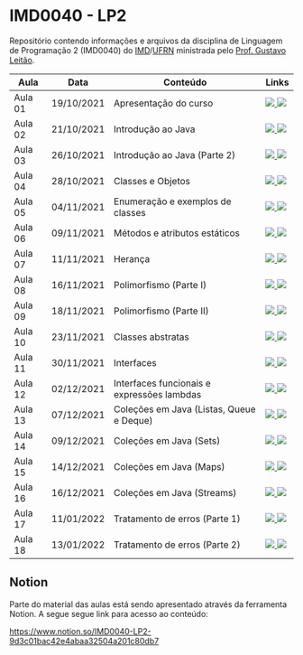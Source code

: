 # IMD0040 - LP2

Repositório contendo informações e arquivos da disciplina de Linguagem de Programação 2 (IMD0040) do [IMD](https://imd.ufrn.br)/[UFRN](https://ufrn.br) ministrada pelo [Prof. Gustavo Leitão](https://sigaa.ufrn.br/sigaa/public/docente/portal.jsf?siape=1775264).


| Aula              | Data       | Conteúdo     |   Links     |
|-------------------|------------|--------------|--------------|
| Aula 01           | 19/10/2021 | Apresentação do curso | <a href="https://github.com/gustavoleitao/imd0040-2021.2/blob/main/slides/aula01-lp2.pdf" target="_blank"><img src="https://img.shields.io/badge/-Slides-008ED2?style=flat-square&logo=adobe-acrobat-reader" /> <a target="_blank" href="https://youtu.be/EP-Ivn22Vd0"><img src="https://img.shields.io/badge/-Videoaula-ff0000?style=flat-square&logo=youtube"></a></a> |
| Aula 02           | 21/10/2021 | Introdução ao Java | <a href="https://github.com/gustavoleitao/imd0040-2021.2/blob/main/slides/aula02-lp2.pdf" target="_blank"><img src="https://img.shields.io/badge/-Slides-008ED2?style=flat-square&logo=adobe-acrobat-reader" /> <a target="_blank" href="https://youtu.be/k7TKC74gGT8"><img src="https://img.shields.io/badge/-Videoaula-ff0000?style=flat-square&logo=youtube"></a></a> |
| Aula 03           | 26/10/2021 | Introdução ao Java (Parte 2) | <a href="https://github.com/gustavoleitao/imd0040-2021.2/blob/main/slides/aula03-lp2.pdf" target="_blank"><img src="https://img.shields.io/badge/-Slides-008ED2?style=flat-square&logo=adobe-acrobat-reader" /> <a target="_blank" href="https://youtu.be/CBodb9zVU2g"><img src="https://img.shields.io/badge/-Videoaula-ff0000?style=flat-square&logo=youtube"></a></a> |
| Aula 04           | 28/10/2021 | Classes e Objetos | <a href="https://github.com/gustavoleitao/imd0040-2021.2/blob/main/slides/aula04-lp2.pdf" target="_blank"><img src="https://img.shields.io/badge/-Slides-008ED2?style=flat-square&logo=adobe-acrobat-reader" /> <a target="_blank" href="https://youtu.be/5p3U7C4KuR8"><img src="https://img.shields.io/badge/-Videoaula-ff0000?style=flat-square&logo=youtube"></a></a> |
| Aula 05           | 04/11/2021 | Enumeração e exemplos de classes | <a href="https://www.notion.so/Aula-04-ef5d2284213048ff8b23341f697b34c5" target="_blank"><img src="https://img.shields.io/badge/-Notion-6602FF?style=flat-square&logo=notion" /> <a target="_blank" href="https://youtu.be/xxBdqs0r4zM"><img src="https://img.shields.io/badge/-Videoaula-ff0000?style=flat-square&logo=youtube"></a></a> |
| Aula 06           | 09/11/2021 | Métodos e atributos estáticos | <a href="https://happy-wool-a9a.notion.site/Aula-06-f2292cb0a5064284b066b4bdf067ca7e" target="_blank"><img src="https://img.shields.io/badge/-Notion-6602FF?style=flat-square&logo=notion" /> <a target="_blank" href="https://youtu.be/545ZUl-gLNY"><img src="https://img.shields.io/badge/-Videoaula-ff0000?style=flat-square&logo=youtube"></a></a> |
| Aula 07           | 11/11/2021 | Herança | <a href="https://happy-wool-a9a.notion.site/Aula-07-Heran-a-946f13c386d14ce4a14909310eb8076d" target="_blank"><img src="https://img.shields.io/badge/-Notion-6602FF?style=flat-square&logo=notion" /> <a target="_blank" href="https://youtu.be/BBJAsfu7jow"><img src="https://img.shields.io/badge/-Videoaula-ff0000?style=flat-square&logo=youtube"></a></a> |
| Aula 08           | 16/11/2021 | Polimorfismo (Parte I)  | <a href="https://happy-wool-a9a.notion.site/Aula-08-Polimorfismo-Parte-1-620c7ff23a614b329743db74f7cda4b5" target="_blank"><img src="https://img.shields.io/badge/-Notion-6602FF?style=flat-square&logo=notion" /> <a target="_blank" href="https://youtu.be/ly2yxNxjKDc"><img src="https://img.shields.io/badge/-Videoaula-ff0000?style=flat-square&logo=youtube"></a></a> |
| Aula 09           | 18/11/2021 | Polimorfismo (Parte II)  | <a href="https://happy-wool-a9a.notion.site/Aula-09-Polimosfismo-Parte-II-888399464a4b4fd3991201cb757712b6" target="_blank"><img src="https://img.shields.io/badge/-Notion-6602FF?style=flat-square&logo=notion" /> <a target="_blank" href="https://youtu.be/uCzQmx2pzfQ"><img src="https://img.shields.io/badge/-Videoaula-ff0000?style=flat-square&logo=youtube"></a></a> |
| Aula 10           | 23/11/2021 | Classes abstratas  | <a href="https://happy-wool-a9a.notion.site/Aula-10-Classes-Abstratas-f7a02fd189174790ad5c9e4fda8adfca" target="_blank"><img src="https://img.shields.io/badge/-Notion-6602FF?style=flat-square&logo=notion" /> <a target="_blank" href="https://youtu.be/joaZoreLCM8"><img src="https://img.shields.io/badge/-Videoaula-ff0000?style=flat-square&logo=youtube"></a></a> |
| Aula 11           | 30/11/2021 | Interfaces  | <a href="https://happy-wool-a9a.notion.site/Aula-11-Interfaces-ca99beb9d32645bc843de639d7887c57" target="_blank"><img src="https://img.shields.io/badge/-Notion-6602FF?style=flat-square&logo=notion" /> <a target="_blank" href="https://youtu.be/ALTfNQdVeQk"><img src="https://img.shields.io/badge/-Videoaula-ff0000?style=flat-square&logo=youtube"></a></a> |
| Aula 12           | 02/12/2021 | Interfaces funcionais e expressões lambdas | <a href="https://happy-wool-a9a.notion.site/Aula-12-Interfaces-Funcionais-e-Express-es-lambdas-8020d2d781134d158ae4aeb5305a479c" target="_blank"><img src="https://img.shields.io/badge/-Notion-6602FF?style=flat-square&logo=notion" /> <a target="_blank" href="https://youtu.be/ux47Ell-hGY"><img src="https://img.shields.io/badge/-Videoaula-ff0000?style=flat-square&logo=youtube"></a></a> |
| Aula 13           | 07/12/2021 | Coleções em Java (Listas, Queue e Deque) | <a href="https://happy-wool-a9a.notion.site/Aula-13-Cole-es-ca3819e670e2449d89b901835389bb67" target="_blank"><img src="https://img.shields.io/badge/-Notion-6602FF?style=flat-square&logo=notion" /> <a target="_blank" href="https://youtu.be/kcpHyCEFmY0"><img src="https://img.shields.io/badge/-Videoaula-ff0000?style=flat-square&logo=youtube"></a></a> |
| Aula 14           | 09/12/2021 | Coleções em Java (Sets) | <a href="https://happy-wool-a9a.notion.site/Aula-14-Sets-a2620c4df58e4a3ab6c139c0b7d38913" target="_blank"><img src="https://img.shields.io/badge/-Notion-6602FF?style=flat-square&logo=notion" /> <a target="_blank" href="https://youtu.be/FdNTiYzJ6LU"><img src="https://img.shields.io/badge/-Videoaula-ff0000?style=flat-square&logo=youtube"></a></a> |
| Aula 15           | 14/12/2021 | Coleções em Java (Maps) | <a href="https://happy-wool-a9a.notion.site/Aula-15-Maps-325883b2997b47448cb3757780396a83" target="_blank"><img src="https://img.shields.io/badge/-Notion-6602FF?style=flat-square&logo=notion" /> <a target="_blank" href="https://youtu.be/T5PuzNe2YOg"><img src="https://img.shields.io/badge/-Videoaula-ff0000?style=flat-square&logo=youtube"></a></a> |
| Aula 16           | 16/12/2021 | Coleções em Java (Streams) | <a href="https://happy-wool-a9a.notion.site/Aula-16-Streams-a393c5d3aaa3429a9f2c4a8d0a005554" target="_blank"><img src="https://img.shields.io/badge/-Notion-6602FF?style=flat-square&logo=notion" /> <a target="_blank" href="https://youtu.be/FRchUYHrDxY"><img src="https://img.shields.io/badge/-Videoaula-ff0000?style=flat-square&logo=youtube"></a></a> |
| Aula 17           | 11/01/2022 | Tratamento de erros (Parte 1) | <a href="https://happy-wool-a9a.notion.site/Aula-17-18-Tratamento-de-Erros-3dc6743327be44fb98e4cd11e4dfb168" target="_blank"><img src="https://img.shields.io/badge/-Notion-6602FF?style=flat-square&logo=notion" /> <a target="_blank" href="https://youtu.be/xLoFsXs0D80"><img src="https://img.shields.io/badge/-Videoaula-ff0000?style=flat-square&logo=youtube"></a></a> |
| Aula 18           | 13/01/2022 | Tratamento de erros (Parte 2)| <a href="https://happy-wool-a9a.notion.site/Aula-17-18-Tratamento-de-Erros-3dc6743327be44fb98e4cd11e4dfb168" target="_blank"><img src="https://img.shields.io/badge/-Notion-6602FF?style=flat-square&logo=notion" /> <a target="_blank" href="https://youtu.be/Cs-iJioS3dE"><img src="https://img.shields.io/badge/-Videoaula-ff0000?style=flat-square&logo=youtube"></a></a> |


## Notion

Parte do material das aulas está sendo apresentado através da ferramenta Notion. A segue segue link para acesso ao conteúdo:

https://www.notion.so/IMD0040-LP2-9d3c01bac42e4abaa32504a201c80db7







